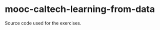 mooc-caltech-learning-from-data
===============================

Source code used for the exercises.